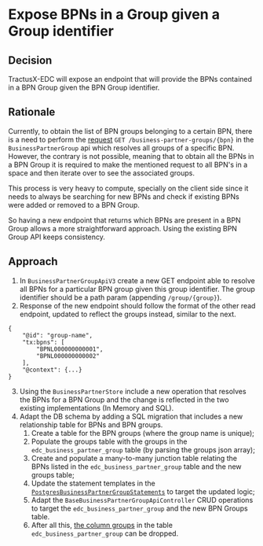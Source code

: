 # Expose BPNs in a Group given a Group identifier

## Decision

TractusX-EDC will expose an endpoint that will provide the BPNs contained in a BPN Group given the BPN Group identifier.

## Rationale

Currently, to obtain the list of BPN groups belonging to a certain BPN, there is a need to perform the [request](https://eclipse-tractusx.github.io/tractusx-edc/openapi/control-plane-api/0.9.0/#/Business%20Partner%20Group/resolveV3) ```GET /business-partner-groups/{bpn}``` in the `BusinessPartnerGroup` api which resolves all groups of a specific BPN. However, the contrary is not possible, meaning that to obtain all the BPNs in a BPN Group it is required to make the mentioned request to all BPN's in a space and then iterate over to see the associated groups.

This process is very heavy to compute, specially on the client side since it needs to always be searching for new BPNs and check if existing BPNs were added or removed to a BPN Group.

So having a new endpoint that returns which BPNs are present in a BPN Group allows a more straightforward approach. Using the existing BPN Group API keeps consistency.


## Approach

1. In `BusinessPartnerGroupApiV3` create a new GET endpoint able to resolve all BPNs for a particular BPN group given this group identifier. The group identifier should be a path param (appending `/group/{group}`).
2. Response of the new endpoint should follow the format of the other read endpoint, updated to reflect the groups instead, similar to the next.
```
{
	"@id": "group-name",
	"tx:bpns": [
		"BPNL000000000001",
		"BPNL000000000002"
	],
	"@context": {...}
}
```
3. Using the `BusinessPartnerStore` include a new operation that resolves the BPNs for a BPN Group and the change is reflected in the two existing implementations (In Memory and SQL).
4. Adapt the DB schema by adding a SQL migration that includes a new relationship table for BPNs and BPN groups. 
    1. Create a table for the BPN groups (where the group name is unique);
    2. Populate the groups table with the groups in the `edc_business_partner_group` table (by parsing the groups json array);
    3. Create and populate a many-to-many junction table relating the BPNs listed in the `edc_business_partner_group` table and the new groups table; 
    4. Update the statement templates in the [`PostgresBusinessPartnerGroupStatements`](https://github.com/eclipse-tractusx/tractusx-edc/blob/0.9.0/edc-extensions/bpn-validation/business-partner-store-sql/src/main/java/org/eclipse/tractusx/edc/validation/businesspartner/store/sql/PostgresBusinessPartnerGroupStatements.java) to target the updated logic;
    5. Adapt the `BaseBusinessPartnerGroupApiController` CRUD operations to target the `edc_business_partner_group` and the new BPN Groups table.
    6. After all this, [the column groups](https://github.com/eclipse-tractusx/tractusx-edc/blob/0.9.0/edc-extensions/migrations/control-plane-migration/src/main/resources/org/eclipse/tractusx/edc/postgresql/migration/bpn/V0_0_1__Init_BusinessGroup_Schema.sql#L20) in the table `edc_business_partner_group` can be dropped.


